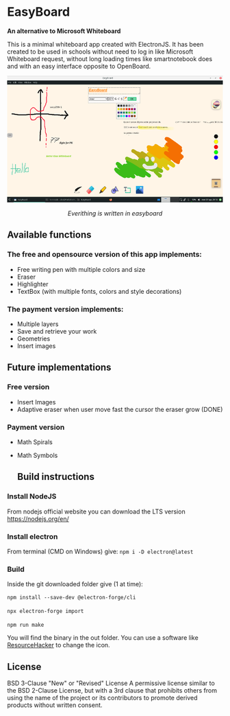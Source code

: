 # EasyBoard

**An alternative to Microsoft Whiteboard**

This is a minimal whiteboard app created with ElectronJS. It has been created to be used in schools without need to log in like Microsoft Whiteboard request, without long loading times like smartnotebook does and with an easy interface opposite to OpenBoard.

<p align="center">
<img alt="Easyboard in action" src="i/home1.png" width="520" height="295">
<p align="center"><i>Everithing is written in easyboard</i></p>
</p>

## Available functions

### The free and opensource version of this app implements:

- Free writing pen with multiple colors and size
- Eraser
- Highlighter
- TextBox (with multiple fonts, colors and style decorations)

### The payment version implements:

- Multiple layers
- Save and retrieve your work
- Geometries
- Insert images

## Future implementations

### Free version
- Insert Images
- Adaptive eraser when user move fast the cursor the eraser grow (DONE)

### Payment version

- Math Spirals
- Math Symbols

  ## Build instructions

### Install NodeJS
From nodejs official website you can download the LTS version <a href="https://nodejs.org/en/">https://nodejs.org/en/</a>

### Install electron
From terminal (CMD on Windows) give: `npm i -D electron@latest`

### Build
Inside the git downloaded folder give (1 at time):
```
npm install --save-dev @electron-forge/cli

npx electron-forge import

npm run make
```
You will find the binary in the out folder. You can use a software like <a href="http://angusj.com/resourcehacker/">ResourceHacker</a> to change the icon.

## License

BSD 3-Clause "New" or "Revised" License
A permissive license similar to the BSD 2-Clause License, but with a 3rd clause that prohibits others from using the name of the project or its contributors to promote derived products without written consent.
